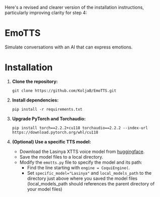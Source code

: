 Here's a revised and clearer version of the installation instructions, particularly improving clarity for step 4:

# EmoTTS

Simulate conversations with an AI that can express emotions.

# Installation

1. **Clone the repository:**
   ```
   git clone https://github.com/KoljaB/EmoTTS.git
   ```

2. **Install dependencies:**
   ```
   pip install -r requirements.txt
   ```

3. **Upgrade PyTorch and Torchaudio:**
   ```
   pip install torch==2.2.2+cu118 torchaudio==2.2.2 --index-url https://download.pytorch.org/whl/cu118
   ```

4. **(Optional) Use a specific TTS model:**
   - Download the Lasinya XTTS voice model from [huggingface](https://huggingface.co/KoljaB/XTTS_Lasinya/tree/main).
   - Save the model files to a local directory.
   - Modify the `emotts.py` file to specify the model and its path:
     - Find the line starting with `engine = CoquiEngine(`.
     - Set `specific_model="Lasinya"` and `local_models_path` to the directory just above where you saved the model files (local_models_path should references the parent directory of your model files)

